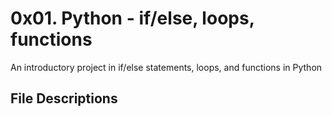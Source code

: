 # 0x01. Python - if/else, loops, functions
An introductory project in if/else statements, loops, and functions in Python
## File Descriptions
